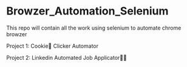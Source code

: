 # Browzer_Automation_Selenium
This repo will contain all the work using selenium to automate chrome browzer

Project 1: Cookie🍪 Clicker Automator

Project 2: Linkedin Automated Job Applicator👩‍💻
